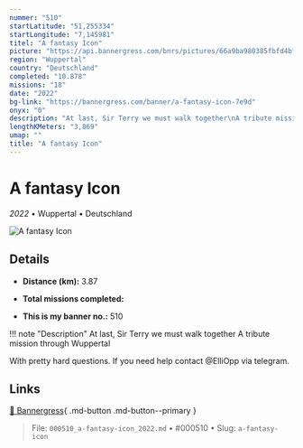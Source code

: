 ```yaml
---
nummer: "510"
startLatitude: "51,255334"
startLongitude: "7,145981"
titel: "A fantasy Icon"
picture: "https://api.bannergress.com/bnrs/pictures/66a9ba980385fbfd4bfb51078f4d280e"
region: "Wuppertal"
country: "Deutschland"
completed: "10.878"
missions: "18"
date: "2022"
bg-link: "https://bannergress.com/banner/a-fantasy-icon-7e9d"
onyx: "0"
description: "At last, Sir Terry we must walk together\nA tribute mission through Wuppertal\n\nWith pretty hard questions. If you need help contact @ElliOpp via telegram."
lengthKMeters: "3,869"
umap: ""
title: "A fantasy Icon"
---
```

# A fantasy Icon

*2022* • Wuppertal • Deutschland

![A fantasy Icon](https://api.bannergress.com/bnrs/pictures/66a9ba980385fbfd4bfb51078f4d280e)

## Details
- **Distance (km):** 3.87

- **Total missions completed:** 
- **This is my banner no.:** 510


!!! note "Description"
    At last, Sir Terry we must walk together
A tribute mission through Wuppertal

With pretty hard questions. If you need help contact @ElliOpp via telegram.



## Links
[🔗 Bannergress](https://bannergress.com/banner/a-fantasy-icon-7e9d){ .md-button .md-button--primary }



> File: `000510_a-fantasy-icon_2022.md` • #000510 • Slug: `a-fantasy-icon`
